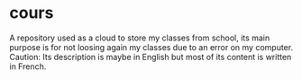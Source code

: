 # cours
A repository used as a cloud to store my classes from school, its main purpose is for not loosing again my classes due to an error on my computer. Caution: Its description is maybe in English but most of its content is written in French.
